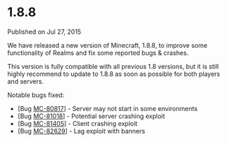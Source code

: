 # 1.8.8
Published on Jul 27, 2015

We have released a new version of Minecraft, 1.8.8, to improve some
functionality of Realms and fix some reported bugs & crashes.

This version is fully compatible with all previous 1.8 versions, but it is
still highly recommend to update to 1.8.8 as soon as possible for both players
and servers.

Notable bugs fixed:

  * [Bug [MC-80817](https://bugs.mojang.com/browse/MC-80817)] - Server may not start in some environments
  * [Bug [MC-81018](https://bugs.mojang.com/browse/MC-81018)] - Potential server crashing exploit
  * [Bug [MC-81405](https://bugs.mojang.com/browse/MC-81405)] - Client crashing exploit
  * [Bug [MC-82629](https://bugs.mojang.com/browse/MC-82629)] - Lag exploit with banners


